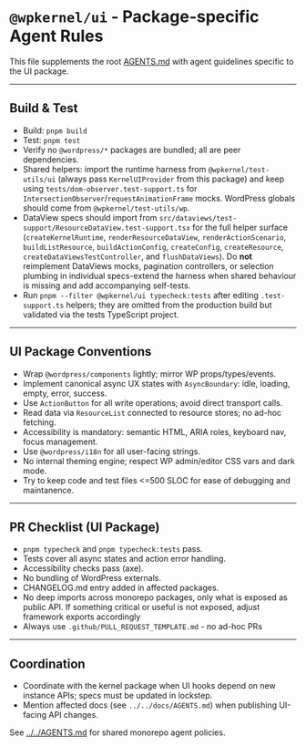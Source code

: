 # `@wpkernel/ui` - Package-specific Agent Rules

This file supplements the root [AGENTS.md](../../AGENTS.md) with agent guidelines specific to the UI package.

---

## Build & Test

- Build: `pnpm build`
- Test: `pnpm test`
- Verify no `@wordpress/*` packages are bundled; all are peer dependencies.
- Shared helpers: import the runtime harness from `@wpkernel/test-utils/ui` (always pass `KernelUIProvider` from this package) and keep using `tests/dom-observer.test-support.ts` for `IntersectionObserver`/`requestAnimationFrame` mocks. WordPress globals should come from `@wpkernel/test-utils/wp`.
- DataView specs should import from `src/dataviews/test-support/ResourceDataView.test-support.tsx` for the full helper surface (`createKernelRuntime`, `renderResourceDataView`, `renderActionScenario`, `buildListResource`, `buildActionConfig`, `createConfig`, `createResource`, `createDataViewsTestController`, and `flushDataViews`). Do **not** reimplement DataViews mocks, pagination controllers, or selection plumbing in individual specs-extend the harness when shared behaviour is missing and add accompanying self-tests.
- Run `pnpm --filter @wpkernel/ui typecheck:tests` after editing `.test-support.ts` helpers; they are omitted from the production build but validated via the tests TypeScript project.

---

## UI Package Conventions

- Wrap `@wordpress/components` lightly; mirror WP props/types/events.
- Implement canonical async UX states with `AsyncBoundary`: idle, loading, empty, error, success.
- Use `ActionButton` for all write operations; avoid direct transport calls.
- Read data via `ResourceList` connected to resource stores; no ad-hoc fetching.
- Accessibility is mandatory: semantic HTML, ARIA roles, keyboard nav, focus management.
- Use `@wordpress/i18n` for all user-facing strings.
- No internal theming engine; respect WP admin/editor CSS vars and dark mode.
- Try to keep code and test files <=500 SLOC for ease of debugging and maintanence.

---

## PR Checklist (UI Package)

- `pnpm typecheck` and `pnpm typecheck:tests` pass.
- Tests cover all async states and action error handling.
- Accessibility checks pass (axe).
- No bundling of WordPress externals.
- CHANGELOG.md entry added in affected packages.
- No deep imports across monorepo packages, only what is exposed as public API. If something critical or useful is not exposed, adjust framework exports accordingly
- Always use `.github/PULL_REQUEST_TEMPLATE.md` - no ad-hoc PRs

---

## Coordination

- Coordinate with the kernel package when UI hooks depend on new instance APIs; specs must be updated in lockstep.
- Mention affected docs (see `../../docs/AGENTS.md`) when publishing UI-facing API changes.

See [../../AGENTS.md](../../AGENTS.md) for shared monorepo agent policies.
